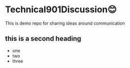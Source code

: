 # Technical901Discussion😊
This is demo repo for sharing ideas around communication


## this is a second heading

* one
* two
* three
